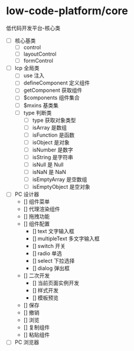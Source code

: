 # low-code-platform/core

低代码开发平台-核心类

- [ ] 核心基类
  - [ ] control
  - [ ] layoutControl
  - [ ] formControl
- [ ] lcp 全局类
  - [ ] use 注入
  - [ ] defineComponent 定义组件
  - [ ] getComponent 获取组件
  - [ ] $components 组件集合
  - [ ] $mxins 基类集
  - [ ] type 判断类
    - [ ] type 获取对象类型
    - [ ] isArray 是数组
    - [ ] isFunction 是函数
    - [ ] isObject 是对象
    - [ ] isNumber 是数字
    - [ ] isString 是字符串
    - [ ] isNull 是 Null
    - [ ] isNaN 是 NaN
    - [ ] isEmptyArray 是空数组
    - [ ] isEmptyObject 是空对象
- [ ] PC 设计器
  - [] 组件菜单
  - [] 代理渲染组件
  - [] 拖拽功能
  - [] 组件配置
    - [] text 文字输入框
    - [] multipleText 多文字输入框
    - [] switch 开关
    - [] radio 单选
    - [] select 下拉选择
    - [] dialog 弹出框
  - [] 二次开发
    - [] 当前页面实例开发
    - [] 样式开发
    - [] 模板预览
  - [] 保存
  - [] 撤销
  - [] 浏览
  - [] 复制组件
  - [] 粘贴组件
- [ ] PC 浏览器
